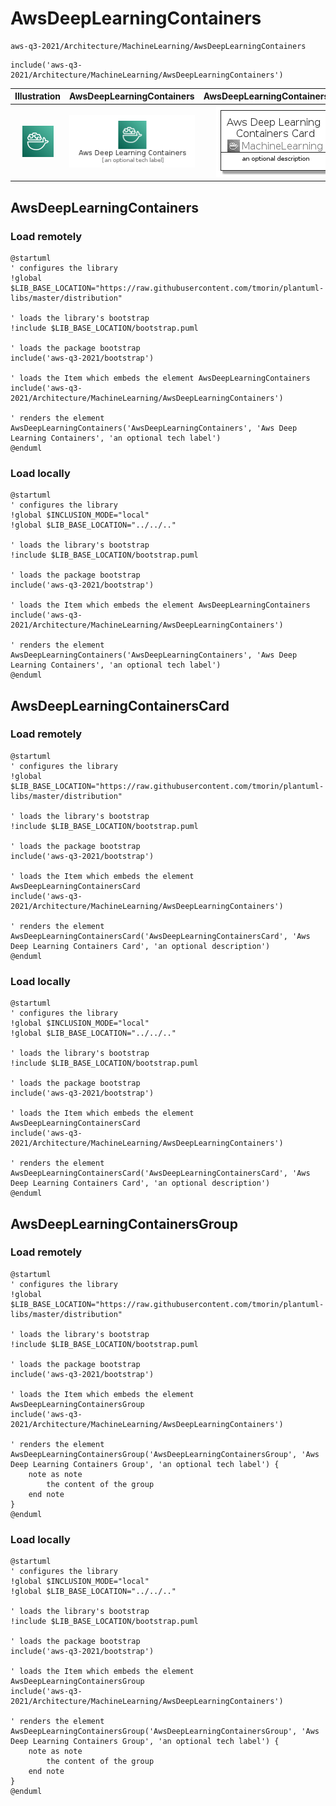 # AwsDeepLearningContainers


```text
aws-q3-2021/Architecture/MachineLearning/AwsDeepLearningContainers
```

```text
include('aws-q3-2021/Architecture/MachineLearning/AwsDeepLearningContainers')
```



| Illustration | AwsDeepLearningContainers | AwsDeepLearningContainersCard | AwsDeepLearningContainersGroup |
| :---: | :---: | :---: | :---: |
| ![illustration for Illustration](../../../aws-q3-2021/Architecture/MachineLearning/AwsDeepLearningContainers.png) | ![illustration for AwsDeepLearningContainers](../../../aws-q3-2021/Architecture/MachineLearning/AwsDeepLearningContainers.Local.png) | ![illustration for AwsDeepLearningContainersCard](../../../aws-q3-2021/Architecture/MachineLearning/AwsDeepLearningContainersCard.Local.png) | ![illustration for AwsDeepLearningContainersGroup](../../../aws-q3-2021/Architecture/MachineLearning/AwsDeepLearningContainersGroup.Local.png) |




## AwsDeepLearningContainers

### Load remotely
```plantuml
@startuml
' configures the library
!global $LIB_BASE_LOCATION="https://raw.githubusercontent.com/tmorin/plantuml-libs/master/distribution"

' loads the library's bootstrap
!include $LIB_BASE_LOCATION/bootstrap.puml

' loads the package bootstrap
include('aws-q3-2021/bootstrap')

' loads the Item which embeds the element AwsDeepLearningContainers
include('aws-q3-2021/Architecture/MachineLearning/AwsDeepLearningContainers')

' renders the element
AwsDeepLearningContainers('AwsDeepLearningContainers', 'Aws Deep Learning Containers', 'an optional tech label')
@enduml
```

### Load locally
```plantuml
@startuml
' configures the library
!global $INCLUSION_MODE="local"
!global $LIB_BASE_LOCATION="../../.."

' loads the library's bootstrap
!include $LIB_BASE_LOCATION/bootstrap.puml

' loads the package bootstrap
include('aws-q3-2021/bootstrap')

' loads the Item which embeds the element AwsDeepLearningContainers
include('aws-q3-2021/Architecture/MachineLearning/AwsDeepLearningContainers')

' renders the element
AwsDeepLearningContainers('AwsDeepLearningContainers', 'Aws Deep Learning Containers', 'an optional tech label')
@enduml
```

## AwsDeepLearningContainersCard

### Load remotely
```plantuml
@startuml
' configures the library
!global $LIB_BASE_LOCATION="https://raw.githubusercontent.com/tmorin/plantuml-libs/master/distribution"

' loads the library's bootstrap
!include $LIB_BASE_LOCATION/bootstrap.puml

' loads the package bootstrap
include('aws-q3-2021/bootstrap')

' loads the Item which embeds the element AwsDeepLearningContainersCard
include('aws-q3-2021/Architecture/MachineLearning/AwsDeepLearningContainers')

' renders the element
AwsDeepLearningContainersCard('AwsDeepLearningContainersCard', 'Aws Deep Learning Containers Card', 'an optional description')
@enduml
```

### Load locally
```plantuml
@startuml
' configures the library
!global $INCLUSION_MODE="local"
!global $LIB_BASE_LOCATION="../../.."

' loads the library's bootstrap
!include $LIB_BASE_LOCATION/bootstrap.puml

' loads the package bootstrap
include('aws-q3-2021/bootstrap')

' loads the Item which embeds the element AwsDeepLearningContainersCard
include('aws-q3-2021/Architecture/MachineLearning/AwsDeepLearningContainers')

' renders the element
AwsDeepLearningContainersCard('AwsDeepLearningContainersCard', 'Aws Deep Learning Containers Card', 'an optional description')
@enduml
```

## AwsDeepLearningContainersGroup

### Load remotely
```plantuml
@startuml
' configures the library
!global $LIB_BASE_LOCATION="https://raw.githubusercontent.com/tmorin/plantuml-libs/master/distribution"

' loads the library's bootstrap
!include $LIB_BASE_LOCATION/bootstrap.puml

' loads the package bootstrap
include('aws-q3-2021/bootstrap')

' loads the Item which embeds the element AwsDeepLearningContainersGroup
include('aws-q3-2021/Architecture/MachineLearning/AwsDeepLearningContainers')

' renders the element
AwsDeepLearningContainersGroup('AwsDeepLearningContainersGroup', 'Aws Deep Learning Containers Group', 'an optional tech label') {
    note as note
        the content of the group
    end note
}
@enduml
```

### Load locally
```plantuml
@startuml
' configures the library
!global $INCLUSION_MODE="local"
!global $LIB_BASE_LOCATION="../../.."

' loads the library's bootstrap
!include $LIB_BASE_LOCATION/bootstrap.puml

' loads the package bootstrap
include('aws-q3-2021/bootstrap')

' loads the Item which embeds the element AwsDeepLearningContainersGroup
include('aws-q3-2021/Architecture/MachineLearning/AwsDeepLearningContainers')

' renders the element
AwsDeepLearningContainersGroup('AwsDeepLearningContainersGroup', 'Aws Deep Learning Containers Group', 'an optional tech label') {
    note as note
        the content of the group
    end note
}
@enduml
```

